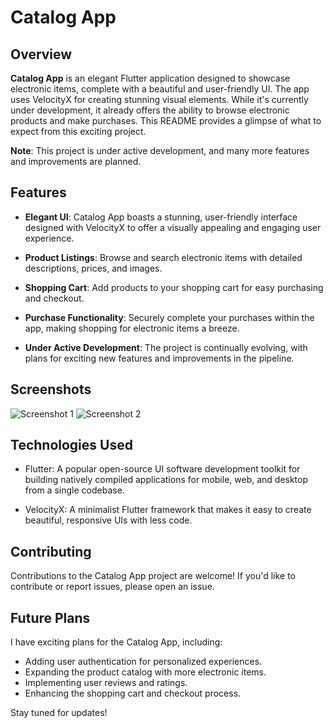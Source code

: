 # Catalog App


## Overview

**Catalog App** is an elegant Flutter application designed to showcase electronic items, complete with a beautiful and user-friendly UI. The app uses VelocityX for creating stunning visual elements. While it's currently under development, it already offers the ability to browse electronic products and make purchases. This README provides a glimpse of what to expect from this exciting project.

**Note**: This project is under active development, and many more features and improvements are planned.

## Features

- **Elegant UI**: Catalog App boasts a stunning, user-friendly interface designed with VelocityX to offer a visually appealing and engaging user experience.

- **Product Listings**: Browse and search electronic items with detailed descriptions, prices, and images.

- **Shopping Cart**: Add products to your shopping cart for easy purchasing and checkout.

- **Purchase Functionality**: Securely complete your purchases within the app, making shopping for electronic items a breeze.

- **Under Active Development**: The project is continually evolving, with plans for exciting new features and improvements in the pipeline.

## Screenshots

![Screenshot 1](link_to_screenshot_1.png)
![Screenshot 2](link_to_screenshot_2.png)

## Technologies Used

- Flutter: A popular open-source UI software development toolkit for building natively compiled applications for mobile, web, and desktop from a single codebase.

- VelocityX: A minimalist Flutter framework that makes it easy to create beautiful, responsive UIs with less code.

## Contributing

Contributions to the Catalog App project are welcome! If you'd like to contribute or report issues, please open an issue.

## Future Plans

I have exciting plans for the Catalog App, including:

- Adding user authentication for personalized experiences.
- Expanding the product catalog with more electronic items.
- Implementing user reviews and ratings.
- Enhancing the shopping cart and checkout process.

Stay tuned for updates!
